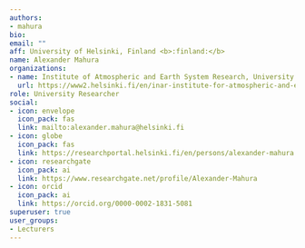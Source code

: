 ```yaml
---
authors:
- mahura
bio:
email: ""
aff: University of Helsinki, Finland <b>:finland:</b>
name: Alexander Mahura
organizations:
- name: Institute of Atmospheric and Earth System Research, University of Helsinki
  url: https://www2.helsinki.fi/en/inar-institute-for-atmospheric-and-earth-system-research
role: University Researcher
social:
- icon: envelope
  icon_pack: fas
  link: mailto:alexander.mahura@helsinki.fi
- icon: globe
  icon_pack: fas
  link: https://researchportal.helsinki.fi/en/persons/alexander-mahura
- icon: researchgate
  icon_pack: ai
  link: https://www.researchgate.net/profile/Alexander-Mahura
- icon: orcid
  icon_pack: ai
  link: https://orcid.org/0000-0002-1831-5081
superuser: true
user_groups:
- Lecturers
---
```

